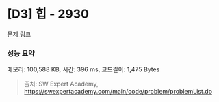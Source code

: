 # [D3] 힙 - 2930 

[문제 링크](https://swexpertacademy.com/main/code/problem/problemDetail.do?contestProbId=AV-Tj7ya3jYDFAXr) 

### 성능 요약

메모리: 100,588 KB, 시간: 396 ms, 코드길이: 1,475 Bytes



> 출처: SW Expert Academy, https://swexpertacademy.com/main/code/problem/problemList.do